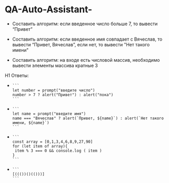 # QA-Auto-Assistant-

- Составить алгоритм: если введенное число больше 7, то вывести “Привет”

- Составить алгоритм: если введенное имя совпадает с Вячеслав, то вывести “Привет, Вячеслав”, если нет, то вывести "Нет такого имени"

- Составить алгоритм: на входе есть числовой массив, необходимо вывести элементы массива кратные 3

H1 Ответы:  

-
      ```
      let number = prompt("введите число")
      number > 7 ? alert("Привет") : alert("пока")
      ```
     
-
      ```
      let name = prompt("введите имя")
      name === "Вячеслав" ? alert(`Привет, ${name}`) : alert(`Нет такого имени, ${name}`)
      ```
      
-
      ```
      const array = [0,1,3,4,6,8,9,27,90]
      for (let item of array){
       item % 3 === 0 && console.log ( item )
      }
      ```
-
      ```
      [((())()(()))]
      ```
